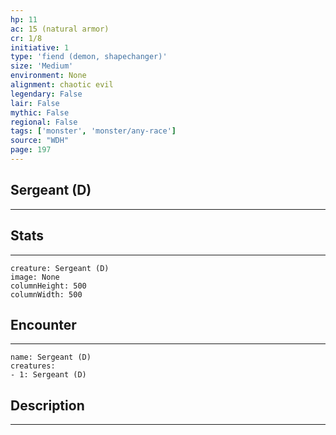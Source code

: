 ```yaml
---
hp: 11
ac: 15 (natural armor)
cr: 1/8
initiative: 1
type: 'fiend (demon, shapechanger)'    
size: 'Medium'
environment: None
alignment: chaotic evil
legendary: False
lair: False
mythic: False
regional: False
tags: ['monster', 'monster/any-race']
source: "WDH"
page: 197
---
```


## Sergeant (D)
---



## Stats
---

```statblock
creature: Sergeant (D)
image: None
columnHeight: 500
columnWidth: 500
```

## Encounter
---

```encounter-table
name: Sergeant (D)
creatures:
- 1: Sergeant (D)
```

## Description
---




